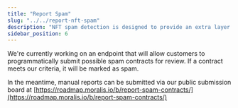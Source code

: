 ```yaml
---
title: "Report Spam"
slug: "../../report-nft-spam"
description: "NFT spam detection is designed to provide an extra layer of protection and help you easily identify potentially harmful contracts."
sidebar_position: 6
---
```


We're currently working on an endpoint that will allow customers to programmatically submit possible spam contracts for review. If a contract meets our criteria, it will be marked as spam. 

In the meantime, manual reports can be submitted via our public submission board at [https://roadmap.moralis.io/b/report-spam-contracts/](https://roadmap.moralis.io/b/report-spam-contracts/)

